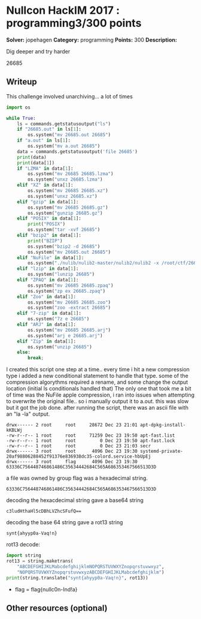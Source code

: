 # Nullcon HackIM 2017 : programming3/300 points

**Solver:** jopehagen
**Category:** programming
**Points:** 300
**Description:**

Dig deeper and try harder


26685

## Writeup
This challenge involved unarchiving... a lot of times

```python
import os

while True:
	ls = commands.getstatusoutput("ls")
	if "26685.out" in ls[1]:
		os.system("mv 26685.out 26685")
	if "a.out" in ls[1]:
		os.system("mv a.out 26685")
	data = commands.getstatusoutput('file 26685')
	print(data)
	print(data[1])
	if "LZMA" in data[1]:
		os.system("mv 26685 26685.lzma")
		os.system("unxz 26685.lzma")
	elif "XZ" in data[1]:
		os.system("mv 26685 26685.xz")
		os.system("unxz 26685.xz")
	elif "gzip" in data[1]:
		os.system("mv 26685 26685.gz")
		os.system("gunzip 26685.gz")
	elif "POSIX" in data[1]:
		print("POSIX")
		os.system("tar -xvf 26685")
	elif "bzip2" in data[1]:
		print("BZIP")
		os.system("bzip2 -d 26685")
		os.system("mv 26685.out 26685")
	elif "NuFile" in data[1]:
		os.system("./nulib/nulib2-master/nulib2/nulib2 -x /root/ctf/26685")
	elif "lzip" in data[1]:
		os.system("lunzip 26685")
	elif "ZPAQ" in data[1]:
		os.system("mv 26685 26685.zpaq")
		os.system("zp ex 26685.zpaq")
	elif "Zoo" in data[1]:
		os.system("mv 26685 26685.zoo")
		os.system("zoo -extract 26685")
	elif "7-zip" in data[1]:
		os.system("7z e 26685")
	elif "ARJ" in data[1]:
		os.system("mv 26685 26685.arj")
		os.system("arj e 26685.arj")
	elif "Zip" in data[1]:
		os.system("unzip 26685")
	else:
		break;

```

I created this script one step at a time.. every time i hit a new compression type i added a new conditional statement to handle that type.
some of the compression algorythms required a rename, and some change the output location (initial ls conditionals handled that)
The only one that took me a bit of time was the NuFile apple compression, i ran into issues when attempting to overwrite the original file.. so i manually output it to a.out. this was slow but it got the job done.
after running the script, there was an ascii file with an "la -la" output.

```
drwx------ 2 root     root     28672 Dec 23 21:01 apt-dpkg-install-kKBLWj
-rw-r--r-- 1 root     root     71259 Dec 23 19:50 apt-fast.list
-rw-r--r-- 1 root     root         0 Dec 23 19:50 apt-fast.lock
-rw-r--r-- 1 root     root         0 Dec 23 21:03 secr
drwx------ 3 root     root      4096 Dec 23 19:30 systemd-private-20af98806288452f91376e836938dc35-colord.service-hbUpEj
drwx------ 3 root     flag      4096 Dec 23 19:30 63336C756448746861486C35634442684C565A686353467566513D3D
```
a file was owned by group flag was a hexadecimal string.
```
63336C756448746861486C35634442684C565A686353467566513D3D
```
decoding the hexacdecimal string gave a base64 string
```
c3ludHthaHl5cDBhLVZhcSFufQ==
```
decoding the base 64 string gave a rot13 string
```
synt{ahyyp0a-Vaq!n}
```
rot13 decode:
```python
import string
rot13 = string.maketrans(
    "ABCDEFGHIJKLMabcdefghijklmNOPQRSTUVWXYZnopqrstuvwxyz",
    "NOPQRSTUVWXYZnopqrstuvwxyzABCDEFGHIJKLMabcdefghijklm")
print(string.translate("synt{ahyyp0a-Vaq!n}", rot13))
```

* flag = flag{nullc0n-Ind!a}

## Other resources (optional)



